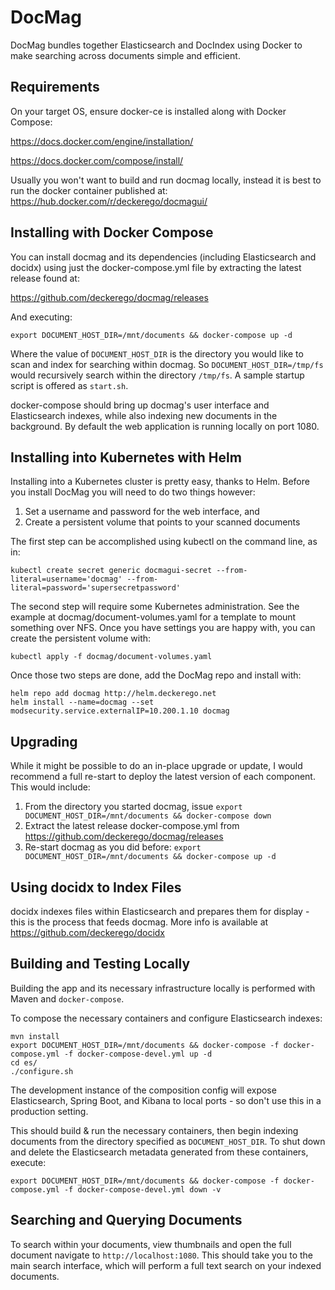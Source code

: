 # DocMag

DocMag bundles together Elasticsearch and DocIndex using Docker
to make searching across documents simple and efficient.


## Requirements

On your target OS, ensure docker-ce is installed along with Docker Compose:

https://docs.docker.com/engine/installation/

https://docs.docker.com/compose/install/

Usually you won't want to build and run docmag locally, instead it is best to
run the docker container published at: https://hub.docker.com/r/deckerego/docmagui/


## Installing with Docker Compose

You can install docmag and its dependencies (including Elasticsearch and docidx) using
just the docker-compose.yml file by extracting the latest release found at:

https://github.com/deckerego/docmag/releases

And executing:

    export DOCUMENT_HOST_DIR=/mnt/documents && docker-compose up -d

Where the value of `DOCUMENT_HOST_DIR` is the directory you would like to scan and
index for searching within docmag. So `DOCUMENT_HOST_DIR=/tmp/fs` would recursively
search within the directory `/tmp/fs`. A sample startup script is offered as `start.sh`.

docker-compose should bring up docmag's user interface and Elasticsearch indexes, while also
indexing new documents in the background. By default the web application is running
locally on port 1080.


## Installing into Kubernetes with Helm

Installing into a Kubernetes cluster is pretty easy, thanks to Helm. Before you
install DocMag you will need to do two things however:

1. Set a username and password for the web interface, and
2. Create a persistent volume that points to your scanned documents

The first step can be accomplished using kubectl on the command line, as in:

    kubectl create secret generic docmagui-secret --from-literal=username='docmag' --from-literal=password='supersecretpassword'

The second step will require some Kubernetes administration. See the example at
docmag/document-volumes.yaml for a template to mount something over NFS. Once you
have settings you are happy with, you can create the persistent volume with:

    kubectl apply -f docmag/document-volumes.yaml

Once those two steps are done, add the DocMag repo and install with:

    helm repo add docmag http://helm.deckerego.net
    helm install --name=docmag --set modsecurity.service.externalIP=10.200.1.10 docmag


## Upgrading

While it might be possible to do an in-place upgrade or update, I would recommend a full
re-start to deploy the latest version of each component. This would include:

1. From the directory you started docmag, issue `export DOCUMENT_HOST_DIR=/mnt/documents && docker-compose down`
2. Extract the latest release docker-compose.yml from https://github.com/deckerego/docmag/releases
3. Re-start docmag as you did before: `export DOCUMENT_HOST_DIR=/mnt/documents && docker-compose up -d`


## Using docidx to Index Files

docidx indexes files within Elasticsearch and prepares them for display - this is the
process that feeds docmag. More info is available at https://github.com/deckerego/docidx


## Building and Testing Locally

Building the app and its necessary infrastructure locally is performed with
Maven and `docker-compose`.

To compose the necessary containers and configure Elasticsearch indexes:

    mvn install
    export DOCUMENT_HOST_DIR=/mnt/documents && docker-compose -f docker-compose.yml -f docker-compose-devel.yml up -d
    cd es/
    ./configure.sh

The development instance of the composition config will expose Elasticsearch,
Spring Boot, and Kibana to local ports - so don't use this in a
production setting.

This should build & run the necessary containers, then begin indexing documents
from the directory specified as `DOCUMENT_HOST_DIR`. To shut down and delete the
Elasticsearch metadata generated from these containers, execute:

    export DOCUMENT_HOST_DIR=/mnt/documents && docker-compose -f docker-compose.yml -f docker-compose-devel.yml down -v


## Searching and Querying Documents

To search within your documents, view thumbnails and open the full document
navigate to `http://localhost:1080`. This should take you to the main search
interface, which will perform a full text search on your indexed documents.
